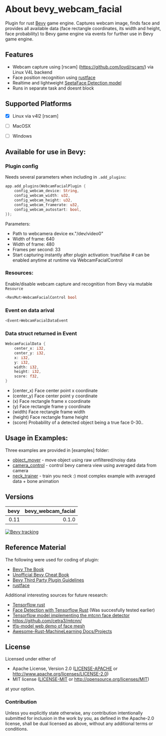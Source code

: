 # About bevy_webcam_facial

Plugin for rust [Bevy](https://bevyengine.org/) game engine. Captures webcam image, finds face and provides all available data (face rectangle coordinates, its width and height, face probability) to Bevy game engine via events for further use in Bevy game engine.

## Features

* Webcam capture using [rscam] (https://github.com/loyd/rscam/) via Linux V4L backend
* Face position recognition using [rustface](https://github.com/atomashpolskiy/rustface)
* Realtime and lightweight [SeetaFace Detection model](https://github.com/seetaface/SeetaFaceEngine/tree/master/FaceDetection/)
* Runs in separate task and doesnt block

## Supported Platforms

- [x] Linux via v4l2 [rscam]
- [ ] MacOSX
- [ ] Windows


## Available for use in Bevy:

### Plugin config

Needs several parameters when including in `.add_plugins`:
```rust
app.add_plugins(WebcamFacialPlugin {
    config_webcam_device: String,
    config_webcam_width: u32,
    config_webcam_height: u32,
    config_webcam_framerate: u32,
    config_webcam_autostart: bool,
});
```
Parameters: 
* Path to webcamera device ex."/dev/video0"
* Width of frame: 640
* Width of frame: 480
* Frames per second: 33
* Start capturing instantly after plugin activation: true/false # can be enabled anytime at runtime via <Res>WebcamFacialControl

### Resources:
Enable/disable webcam capture and recognition from Bevy via mutable `Resource`
```rust
<ResMut>WebcamFacialControl bool
```
### Event on data arival
```rust
<Event>WebcamFacialDataEvent
```
### Data struct returned in Event
```rust
WebcamFacialData {
    center_x: i32,
    center_y: i32,
    x: i32,
    y: i32,
    width: i32,
    height: i32,
    score: f32,
}
```
* [center_x) Face center point x coordinate
* (center_y) Face center point y coordinate
* (x) Face rectangle frame x coordinate
* (y) Face rectangle frame y coordinate
* (width) Face rectangle frame width
* (height) Face rectangle frame height
* (score) Probability of a detected object being a true face 0-30..
  
## Usage in Examples:

Three examples are provided in [examples] folder:

* [object_mover](examples/object_mover.rs) - move object using raw unfiltered/noisy data
* [camera_control](examples/camera_control.rs) - control bevy camera view using averaged data from camera
* [neck_trainer](examples/neck_trainer.rs) - train you neck :) most complex example with averaged data + bone animation

## Versions


| bevy | bevy_webcam_facial  |
|  ---:|                 ---:|
| 0.11 | 0.1.0               |


[![Bevy tracking](https://img.shields.io/badge/Bevy%20tracking-released%20version-lightblue)](https://github.com/bevyengine/bevy/blob/main/docs/plugins_guidelines.md#main-branch-tracking)

## Reference Material

The following were used for coding of plugin:

* [Bevy The Book](https://bevyengine.org/learn/book/)
* [Unofficial Bevy Cheat Book](https://bevy-cheatbook.github.io/0)
* [Bevy Third Party Plugin Guidelines](https://github.com/bevyengine/bevy/blob/main/docs/plugins_guidelines.md)
* [rustface](https://github.com/atomashpolskiy/rustface)

Additional interesting sources for future research:

* [Tensorflow rust](https://github.com/tensorflow/rust/) 
* [Face Detection with Tensorflow Rust](https://cetra3.github.io/blog/face-detection-with-tensorflow-rust/) (Was succesfully tested earlier)
* [Tensorflow model implementing the mtcnn face detector](https://github.com/blaueck/tf-mtcnn/)
* https://github.com/cetra3/mtcnn/
* [tfjs-model web demo of face mesh](https://storage.googleapis.com/tfjs-models/demos/face-landmarks-detection/index.html?model=mediapipe_face_mesh)
* [Awesome-Rust-MachineLearning Docs/Projects](https://github.com/vaaaaanquish/Awesome-Rust-MachineLearning/)

## License

Licensed under either of

 * Apache License, Version 2.0 ([LICENSE-APACHE](LICENSE-APACHE) or http://www.apache.org/licenses/LICENSE-2.0)
 * MIT license ([LICENSE-MIT](LICENSE-MIT) or http://opensource.org/licenses/MIT)

at your option.

### Contribution

Unless you explicitly state otherwise, any contribution intentionally submitted
for inclusion in the work by you, as defined in the Apache-2.0 license, shall be dual licensed as above, without any
additional terms or conditions.
